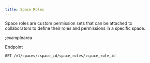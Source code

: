 ```yaml
---
title: Space Roles
---
```


Space roles are custom permission sets that can be attached to collaborators to define their roles and permissions in a specific space.

;examplearea

Endpoint

```bash
GET /v1/spaces/:space_id/space_roles/:space_role_id
```